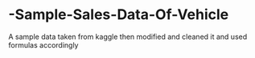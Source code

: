 # -Sample-Sales-Data-Of-Vehicle
A sample data taken from kaggle then modified and cleaned it and used formulas accordingly
